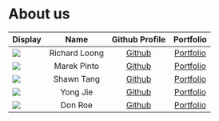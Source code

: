 # About us

| Display                                             |     Name      |               Github Profile                |              Portfolio               |
|-----------------------------------------------------|:-------------:|:-------------------------------------------:|:------------------------------------:|
| ![](https://via.placeholder.com/100.png?text=Photo) | Richard Loong | [Github](https://github.com/SpawnageLoong/) |  [Portfolio](docs/team/richard.md)   |
| ![](https://via.placeholder.com/100.png?text=Photo) |  Marek Pinto  |  [Github](https://github.com/marekpinto/)   | [Portfolio](docs/team/marekpinto.md) |
| ![](https://via.placeholder.com/100.png?text=Photo) |  Shawn Tang   |   [Github](https://github.com/shawntangy)   | [Portfolio](docs/team/shawntang.md)  |
| ![](https://via.placeholder.com/100.png?text=Photo) |   Yong Jie    |   [Github](https://github.com/pyongjie)     |  [Portfolio](docs/team/yongjie.md)   |
| ![](https://via.placeholder.com/100.png?text=Photo) |    Don Roe    |        [Github](https://github.com/)        |  [Portfolio](docs/team/johndoe.md)   |
